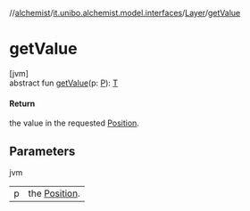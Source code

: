 //[alchemist](../../../index.md)/[it.unibo.alchemist.model.interfaces](../index.md)/[Layer](index.md)/[getValue](get-value.md)

# getValue

[jvm]\
abstract fun [getValue](get-value.md)(p: [P](../-benchmarkable-environment/index.md)): [T](../-node/index.md)

#### Return

the value in the requested [Position](../-position/index.md).

## Parameters

jvm

| | |
|---|---|
| p | the [Position](../-position/index.md). |
